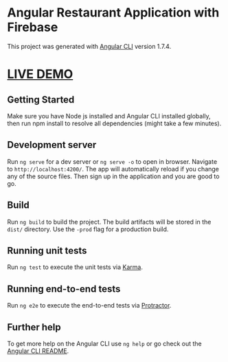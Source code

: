 
# Angular Restaurant Application with Firebase

This project was generated with [Angular CLI](https://github.com/angular/angular-cli) version 1.7.4.

# [LIVE DEMO](https://angular-project-24d56.firebaseapp.com/)

## Getting Started

Make sure you have Node js installed and Angular CLI installed globally, then run npm install to resolve all dependencies (might take a few minutes).


## Development server

Run `ng serve` for a dev server or `ng serve -o` to open in browser. Navigate to `http://localhost:4200/`. The app will automatically reload if you change any of the source files.
Then sign up in the application and you are good to go.

## Build

Run `ng build` to build the project. The build artifacts will be stored in the `dist/` directory. Use the `-prod` flag for a production build.

## Running unit tests

Run `ng test` to execute the unit tests via [Karma](https://karma-runner.github.io).

## Running end-to-end tests

Run `ng e2e` to execute the end-to-end tests via [Protractor](http://www.protractortest.org/).

## Further help

To get more help on the Angular CLI use `ng help` or go check out the [Angular CLI README](https://github.com/angular/angular-cli/blob/master/README.md).
